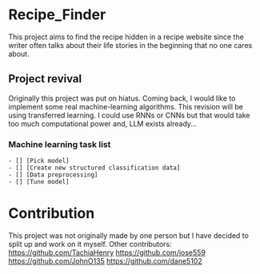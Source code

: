 # Recipe_Finder

This project aims to find the recipe hidden in a recipe website since the writer often talks about their life stories in the beginning that no one cares about.

## Project revival
Originally this project was put on hiatus. Coming back, I would like to implement some real machine-learning algorithms.
This revision will be using transferred learning. I could use RNNs or CNNs but that would take too much computational power and, LLM exists already...

### Machine learning task list
```[tasklist]
- [] [Pick model]
- [] [Create new structured classification data]
- [] [Data preprocessing]
- [] [Tune model]
```

# Contribution
This project was not originally made by one person but I have decided to split up and work on it myself.
Other contributors:
https://github.com/TachiaHenry
https://github.com/jose559
https://github.com/JohnO135
https://github.com/dane5102
